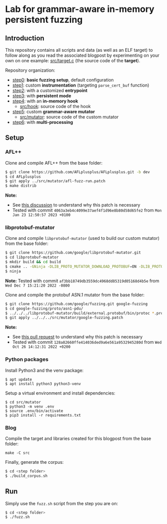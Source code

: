 # Lab for grammar-aware in-memory persistent fuzzing

## Introduction

This repository contains all scripts and data (as well as an ELF target) to follow along as you read the associated blogpost by experimenting on your own on one example: [src/target.c](./src/target.c) (the source code of the **target**).

Repository organization:

* [step0](./step0): **basic fuzzing setup**, default configuration
* [step1](./step1): custom **instrumentation** (targeting `parse_cert_buf` function)
* [step2](./step2): with a customized **entrypoint**
* [step3](./step3): with **persistent mode**
* [step4](./step4): with an **in-memory hook**
  * [src/hook](./src/hook): source code of the hook
* [step5](./step5): custom **grammar-aware mutator**
  * [src/mutator](./src/mutator): source code of the custom mutator
* [step6](./step6): with **multi-processing**


## Setup

### AFL++

Clone and compile AFL++ from the base folder:

```bash
$ git clone https://github.com/AFLplusplus/AFLplusplus.git -b dev
$ cd AFLplusplus
$ git apply ../src/mutator/afl-fuzz-run.patch
$ make distrib
```

**Note:**
* See [this discussion](https://github.com/AFLplusplus/AFLplusplus/issues/1397)
  to understand why this patch is necessary
* Tested with commit `4063a3eb4c4099e37aef4f1d96e8b80d58d65fe2` from `Mon Jan 23
12:50:57 2023 +0100`

### libprotobuf-mutator

Clone and compile `libprotobuf-mutator` (used to build our custom mutator) from
the base folder:

```bash
$ git clone https://github.com/google/libprotobuf-mutator.git
$ cd libprotobuf-mutator
$ mkdir build && cd build
$ cmake .. -GNinja -DLIB_PROTO_MUTATOR_DOWNLOAD_PROTOBUF=ON -DLIB_PROTO_MUTATOR_TESTING=OFF -DCMAKE_BUILD_TYPE=Release -DCMAKE_C_FLAGS="-fPIC" -DCMAKE_CXX_FLAGS="-fPIC"
$ ninja
```

**Note:** Tested with commit `af3bb18749db3559dc4968dd85319d05168d4b5e` from
`Wed Dec 7 15:21:20 2022 -0800`

Clone and compile the protobuf ASN.1 mutator from the base folder:

```bash
$ git clone https://github.com/google/fuzzing.git google-fuzzing
$ cd google-fuzzing/proto/asn1-pdu/
$ ../../../libprotobuf-mutator/build/external.protobuf/bin/protoc *.proto --python_out=. --cpp_out=.
$ git apply ../../../src/mutator/google-fuzzing.patch
```

**Note:**
* See [this pull request](https://github.com/google/fuzzing/pull/110) to
  understand why this patch is necessary
* Tested with commit `128a82660ffe414036ded9a6e561a9532945280d` from `Wed Oct 26
14:12:31 2022 +0200`

### Python packages

Install Python3 and the venv package:

```
$ apt update
$ apt install python3 python3-venv
```

Setup a virtual environment and install dependencies:

```
$ cd src/mutator
$ python3 -m venv .env
$ source .env/bin/activate
$ pip3 install -r requirements.txt
```

### Blog

Compile the target and libraries created for this blogpost from the base folder:

```
make -C src
```

Finally, generate the corpus:

```bash
$ cd <step folder>
$ ./build_corpus.sh
```

## Run

Simply use the `fuzz.sh` script from the step you are on:

```bash
$ cd <step folder>
$ ./fuzz.sh
```
